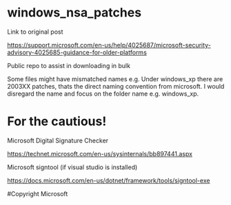 # windows_nsa_patches

Link to original post

https://support.microsoft.com/en-us/help/4025687/microsoft-security-advisory-4025685-guidance-for-older-platforms

Public repo to assist in downloading in bulk

Some files might have mismatched names e.g. Under windows_xp there are 2003XX patches, thats the direct naming convention from microsoft. I would disregard the name and focus on the folder name e.g. windows_xp.

# For the cautious!

Microsoft Digital Signature Checker

https://technet.microsoft.com/en-us/sysinternals/bb897441.aspx

Microsoft signtool (if visual studio is installed)

https://docs.microsoft.com/en-us/dotnet/framework/tools/signtool-exe

#Copyright Microsoft
